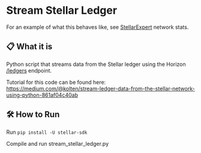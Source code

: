 # Stream Stellar Ledger

For an example of what this behaves like, see [StellarExpert](https://stellar.expert/explorer/public) network stats. 

## 📋 What it is 
Python script that streams data from the Stellar ledger using the Horizon [/ledgers](https://horizon.stellar.org/ledgers) endpoint. 

Tutorial for this code can be found here: https://medium.com/@kolten/stream-ledger-data-from-the-stellar-network-using-python-861af04c40ab

## 🛠 How to Run 
Run `pip install -U stellar-sdk` 

Compile and run stream_stellar_ledger.py


